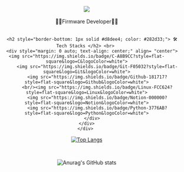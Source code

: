 <div align= "center">
    <img src="https://capsule-render.vercel.app/api?type=waving&color=0:c7d2ff,100:66d9ff&height=120&text=eunbin&animation=&fontColor=70baff&fontSize=70" />
    </div>
    <div align= "center">
        <br/>
<div align="center">👨‍💻Firmware Developer👨‍💻</div>
<br/>

        <h2 style="border-bottom: 1px solid #d8dee4; color: #282d33;"> 🛠️ Tech Stacks </h2> <br> 
        <div style="margin: 0 auto; text-align: center;" align= "center"> <img src="https://img.shields.io/badge/C-A8B9CC?style=flat-square&logo=C&logoColor=white">
            <img src="https://img.shields.io/badge/Git-F05032?style=flat-square&logo=Git&logoColor=white">
            <img src="https://img.shields.io/badge/Github-181717?style=flat-square&logo=Github&logoColor=white">
            <br/><img src="https://img.shields.io/badge/Linux-FCC624?style=flat-square&logo=Linux&logoColor=white">
            <img src="https://img.shields.io/badge/Notion-000000?style=flat-square&logo=Notion&logoColor=white">
            <img src="https://img.shields.io/badge/Python-3776AB?style=flat-square&logo=Python&logoColor=white">
        </div>
    </div>
    </div> 

<div align="center">
</div>
<div align="center">

  [![Top Langs](https://github-readme-stats.vercel.app/api/top-langs/?username=silvercong07&layout=compact)](https://github.com/silvercong07/github-readme-stats)
</div>
<br/>
<div align="center">

  ![Anurag's GitHub stats](https://github-readme-stats.vercel.app/api?username=silvercong07&show_icons=true&theme=radical)
</div>
